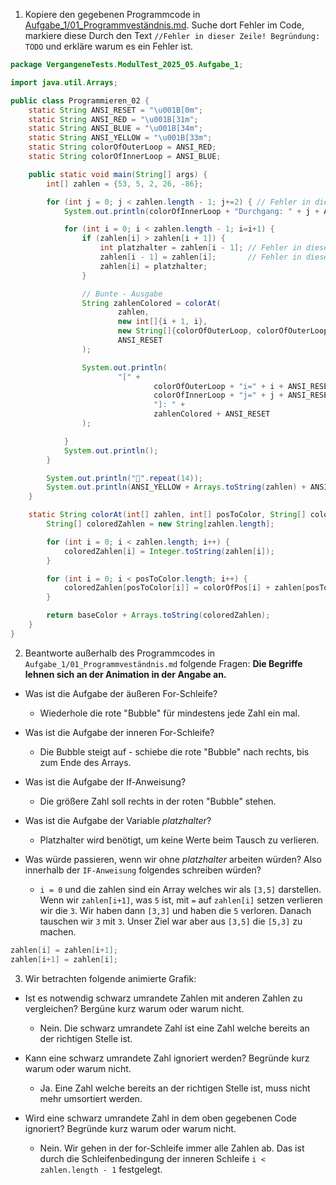 ﻿1) Kopiere den gegebenen Programmcode in [Aufgabe_1/01_Programmveständnis.md](../Aufgabe_1/01_Programmverstaendnis.md). Suche dort Fehler im Code, markiere diese Durch den Text ``//Fehler in dieser Zeile! Begründung: TODO`` und erkläre warum es ein Fehler ist.

```java
package VergangeneTests.ModulTest_2025_05.Aufgabe_1;

import java.util.Arrays;

public class Programmieren_02 {
    static String ANSI_RESET = "\u001B[0m";
    static String ANSI_RED = "\u001B[31m";
    static String ANSI_BLUE = "\u001B[34m";
    static String ANSI_YELLOW = "\u001B[33m";
    static String colorOfOuterLoop = ANSI_RED;
    static String colorOfInnerLoop = ANSI_BLUE;

    public static void main(String[] args) {
        int[] zahlen = {53, 5, 2, 26, -86};

        for (int j = 0; j < zahlen.length - 1; j+=2) { // Fehler in dieser Zeile! Begründung: j+=2 erhöht den Index um 2, jeodch brauchen wir j++.
            System.out.println(colorOfInnerLoop + "Durchgang: " + j + ANSI_RESET);

            for (int i = 0; i < zahlen.length - 1; i=i+1) { 
                if (zahlen[i] > zahlen[i + 1]) {
                    int platzhalter = zahlen[i - 1]; // Fehler in dieser Zeile! Begründung: zahlen[i-1] sollte zahlen[i+1] sein. Wir vergleichen Zahlen im Array an der Stelle i mit i+1. Deshalb müssen wir auch innerhalb der Bedingten Anweisung diese Indices verwenden. Wir mekren uns hier die Zahl an der Stelle i+1, nicht i-1.
                    zahlen[i - 1] = zahlen[i];       // Fehler in dieser Zeile! Begründung:IER: zahlen[i-1] sollte zahlen[i+1] sein. Wir vergleichen Zahlen im Array an der Stelle i mit i+1. Deshalb müssen wir auch innerhalb der Bedingten Anweisung diese Indices verwenden. Wir mekren uns hier die Zahl an der Stelle i+1, nicht i-1.
                    zahlen[i] = platzhalter;
                }

                // Bunte - Ausgabe
                String zahlenColored = colorAt(
                        zahlen,
                        new int[]{i + 1, i},
                        new String[]{colorOfOuterLoop, colorOfOuterLoop},
                        ANSI_RESET
                );

                System.out.println(
                        "[" +
                                colorOfOuterLoop + "i=" + i + ANSI_RESET + ", " +
                                colorOfInnerLoop + "j=" + j + ANSI_RESET +
                                "]: " +
                                zahlenColored + ANSI_RESET
                );

            }
            System.out.println();
        }

        System.out.println("🏁".repeat(14));
        System.out.println(ANSI_YELLOW + Arrays.toString(zahlen) + ANSI_RESET);
    }

    static String colorAt(int[] zahlen, int[] posToColor, String[] colorOfPos, String baseColor) {
        String[] coloredZahlen = new String[zahlen.length];

        for (int i = 0; i < zahlen.length; i++) {
            coloredZahlen[i] = Integer.toString(zahlen[i]);
        }

        for (int i = 0; i < posToColor.length; i++) {
            coloredZahlen[posToColor[i]] = colorOfPos[i] + zahlen[posToColor[i]] + baseColor;
        }

        return baseColor + Arrays.toString(coloredZahlen);
    }
}
```

2)  Beantworte außerhalb des Programmcodes in ``Aufgabe_1/01_Programmveständnis.md`` folgende Fragen:
    **Die Begriffe lehnen sich an der Animation in der Angabe an.**
   * Was ist die Aufgabe der äußeren For-Schleife?
     * Wiederhole die rote "Bubble" für mindestens jede Zahl ein mal.

   * Was ist die Aufgabe der inneren For-Schleife?
     * Die Bubble steigt auf - schiebe die rote "Bubble" nach rechts, bis zum Ende des Arrays.

   * Was ist die Aufgabe der If-Anweisung?
     * Die größere Zahl soll rechts in der roten "Bubble" stehen.

   * Was ist die Aufgabe der Variable *platzhalter*?
     * Platzhalter wird benötigt, um keine Werte beim Tausch zu verlieren.

   * Was würde passieren, wenn wir ohne *platzhalter* arbeiten würden? Also innerhalb der ``IF-Anweisung`` folgendes schreiben würden?
     * ``i = 0`` und die zahlen sind ein Array welches wir als ``[3,5]`` darstellen. Wenn wir ``zahlen[i+1]``, was ``5`` ist, mit ``=`` auf ``zahlen[i]`` setzen verlieren wir die ``3``. Wir haben dann ``[3,3]`` und haben die ``5`` verloren. Danach tauschen wir ``3`` mit ``3``. Unser Ziel war aber aus ``[3,5]`` die ``[5,3]`` zu machen. 
```java
zahlen[i] = zahlen[i+1];
zahlen[i+1] = zahlen[i];
```

3) Wir betrachten folgende animierte Grafik:
* Ist es notwendig schwarz umrandete Zahlen mit anderen Zahlen zu vergleichen? Bergüne kurz warum oder warum nicht.
  * Nein. Die schwarz umrandete Zahl ist eine Zahl welche bereits an der richtigen Stelle ist.

* Kann eine schwarz umrandete Zahl ignoriert werden? Begründe kurz warum oder warum nicht.
  * Ja. Eine Zahl welche bereits an der richtigen Stelle ist, muss nicht mehr umsortiert werden.

* Wird eine schwarz umrandete Zahl in dem oben gegebenen Code ignoriert? Begründe kurz warum oder warum nicht.
  * Nein. Wir gehen in der for-Schleife immer alle Zahlen ab. Das ist durch die Schleifenbedingung der inneren Schleife ``i < zahlen.length - 1`` festgelegt.

